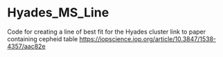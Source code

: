 # Hyades_MS_Line
Code for creating a line of best fit for the Hyades cluster
link to paper containing cepheid table https://iopscience.iop.org/article/10.3847/1538-4357/aac82e
